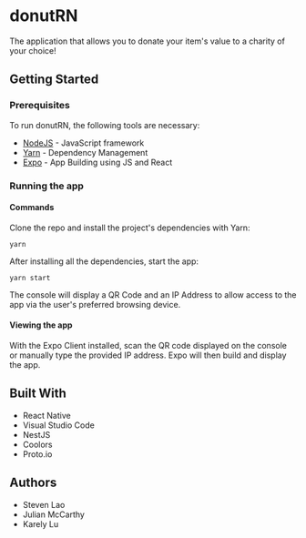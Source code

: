 # donutRN

The application that allows you to donate your item's value to a charity of your choice!

## Getting Started

### Prerequisites 

To run donutRN, the following tools are necessary:

* [NodeJS](https://nodejs.org/) - JavaScript framework
* [Yarn](https://yarnpkg.com/) - Dependency Management
* [Expo](https://expo.io/) - App Building using JS and React

### Running the app

#### Commands

Clone the repo and install the project's dependencies with Yarn:

```
yarn
```

After installing all the dependencies, start the app:

```
yarn start
```

The console will display a QR Code and an IP Address to allow access to the app via the user's preferred browsing device.

#### Viewing the app

With the Expo Client installed, scan the QR code displayed on the console or manually type the provided IP address.
Expo will then build and display the app.

## Built With

* React Native
* Visual Studio Code
* NestJS
* Coolors
* Proto.io

## Authors

* Steven Lao
* Julian McCarthy
* Karely Lu
